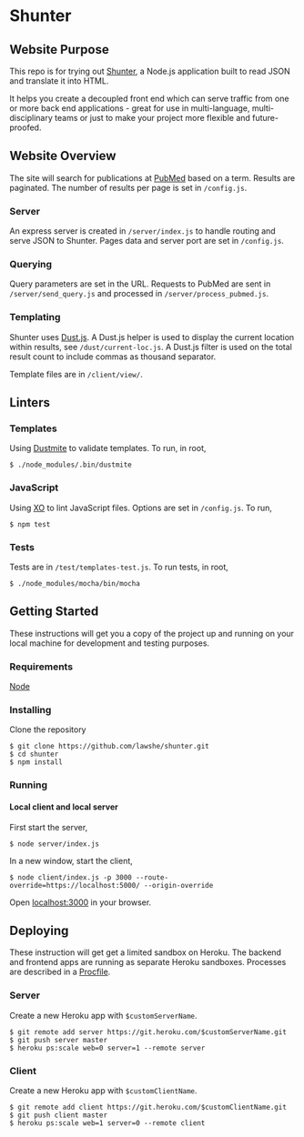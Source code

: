 # Shunter

## Website Purpose

This repo is for trying out [Shunter](https://github.com/springernature/shunter), a Node.js application built to read JSON and translate it into HTML.

It helps you create a decoupled front end which can serve traffic from one or more back end applications - great for use in multi-language, multi-disciplinary teams or just to make your project more flexible and future-proofed.

## Website Overview

The site will search for publications at [PubMed](https://www.ncbi.nlm.nih.gov/pubmed/) based on a term. Results are paginated. The number of results per page is set in `/config.js`.

### Server
An express server is created in `/server/index.js` to handle routing and serve JSON to Shunter. Pages data and server port are set in `/config.js`.

### Querying
Query parameters are set in the URL. Requests to PubMed are sent in `/server/send_query.js` and processed in `/server/process_pubmed.js`.

### Templating
Shunter uses [Dust.js](http://www.dustjs.com/). A Dust.js helper is used to display the current location within results, see `/dust/current-loc.js`. A Dust.js filter is used on the total result count to include commas as thousand separator.

Template files are in `/client/view/`.

## Linters
### Templates
Using [Dustmite](https://www.npmjs.com/package/dustmite) to validate templates. To run, in root,
```
$ ./node_modules/.bin/dustmite
```
### JavaScript
Using [XO](https://github.com/sindresorhus/xo) to lint JavaScript files. Options are set in `/config.js`.  To run,
```
$ npm test
```

### Tests
Tests are in `/test/templates-test.js`. To run tests, in root,
```
$ ./node_modules/mocha/bin/mocha
```

## Getting Started
These instructions will get you a copy of the project up and running on your local machine for development and testing purposes.

### Requirements
[Node](https://nodejs.org/)

### Installing
Clone the repository
```
$ git clone https://github.com/lawshe/shunter.git
$ cd shunter
$ npm install
```
### Running
#### Local client and local server
First start the server,
```
$ node server/index.js
```
In a new window, start the client,
```
$ node client/index.js -p 3000 --route-override=https://localhost:5000/ --origin-override
```

Open [localhost:3000](http://localhost:3000) in your browser.

## Deploying
These instruction will get get a limited sandbox on Heroku. The backend and frontend apps are running as separate Heroku sandboxes. Processes are described in a [Procfile](https://devcenter.heroku.com/articles/procfile).

### Server
Create a new Heroku app with `$customServerName`.

```
$ git remote add server https://git.heroku.com/$customServerName.git
$ git push server master
$ heroku ps:scale web=0 server=1 --remote server
```

### Client
Create a new Heroku app with `$customClientName`.

```
$ git remote add client https://git.heroku.com/$customClientName.git
$ git push client master
$ heroku ps:scale web=1 server=0 --remote client
```
